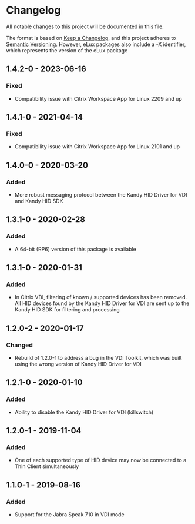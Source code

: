 # Changelog
All notable changes to this project will be documented in this file.

The format is based on [Keep a Changelog](https://keepachangelog.com/en/1.0.0/),
and this project adheres to [Semantic Versioning](https://semver.org/spec/v2.0.0.html). However, eLux packages also include a -X identifier, which represents the version of the eLux package

## 1.4.2-0 - 2023-06-16

### Fixed
- Compatibility issue with Citrix Workspace App for Linux 2209 and up

## 1.4.1-0 - 2021-04-14

### Fixed
- Compatibility issue with Citrix Workspace App for Linux 2101 and up

## 1.4.0-0 - 2020-03-20

### Added
- More robust messaging protocol between the Kandy HID Driver for VDI and Kandy HID SDK

## 1.3.1-0 - 2020-02-28

### Added
- A 64-bit (RP6) version of this package is available

## 1.3.1-0 - 2020-01-31

### Added
- In Citrix VDI, filtering of known / supported devices has been removed. All HID devices found by the Kandy HID Driver for VDI are sent up to the Kandy HID SDK for filtering and processing

## 1.2.0-2 - 2020-01-17

### Changed
- Rebuild of 1.2.0-1 to address a bug in the VDI Toolkit, which was built using the wrong version of Kandy HID Driver for VDI

## 1.2.1-0 - 2020-01-10

### Added
- Ability to disable the Kandy HID Driver for VDI (killswitch)

## 1.2.0-1 - 2019-11-04

### Added
- One of each supported type of HID device may now be connected to a Thin Client simultaneously

## 1.1.0-1 - 2019-08-16

### Added
- Support for the Jabra Speak 710 in VDI mode

<!-- changelog possible fields:
### Added
### Changed
### Removed
### Deprecated
### Fixed
### Security
>

